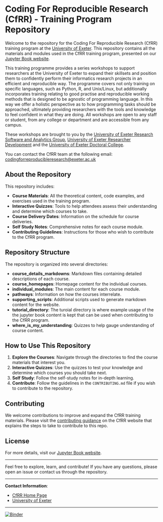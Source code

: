 # Coding For Reproducible Research (CfRR) - Training Program Repository

Welcome to the repository for the Coding For Reproducible Research (CfRR) training program at the [University of Exeter](https://www.exeter.ac.uk/). This repository contains all the materials and modules used in the CfRR training program, presented on our [Jupyter Book website](https://coding-for-reproducible-research.github.io/CfRR_Courses/home_page.html).

This training programme provides a series workshops to support researchers at the University of Exeter to expand their skillsets and position them to confidently perform their informatics research projects in an efficient and reproducible way. The programme covers not only training on specific languages, such as Python, R, and Unix/Linux, but additionally incorporates training relating to good practise and reproducible working methods that is designed to be agnostic of programming language. In this way we offer a holistic perspective as to how programming tasks should be approached, ultimately providing researchers with the tools and knowledge to feel confident in what they are doing. All workshops are open to any staff or student, from any college or department and are accessible from any campus.

These workshops are brought to you by the [University of Exeter Research Software and Analytics Group](https://www.exeter.ac.uk/research/research-software-and-analytics/), [University of Exeter Researcher Development](https://www.exeter.ac.uk/research/doctoralcollege/researcherdevelopment/) and the [University of Exeter Doctoral College](https://www.exeter.ac.uk/research/doctoralcollege/).

You can contact the CfRR team at the following email: [codingforreproducibleresearch@exeter.ac.uk](mailto:codingforreproducibleresearch@exeter.ac.uk)

## About the Repository

This repository includes:
- **Course Materials**: All the theoretical content, code examples, and exercises used in the training program.
- **Interactive Quizzes**: Tools to help attendees assess their understanding and determine which courses to take.
- **Course Delivery Dates**: Information on the schedule for course deliveries.
- **Self Study Notes**: Comprehensive notes for each course module.
- **Contributing Guidelines**: Instructions for those who wish to contribute to the CfRR program.

## Repository Structure

The repository is organized into several directories:
- **course_details_markdowns**: Markdown files containing detailed descriptions of each course.
- **course_homepages**: Homepage content for the individual courses.
- **individual_modules**: The main content for each course module.
- **pathways**: Information on how the courses interrelate.
- **supporting_scripts**: Additional scripts used to generate markdown content for the website.
- **tutorial_directory**: The turoial directory is where example usage of the the jupyter book content is kept that can be used when contributing to the CfRR program.
- **where_is_my_understanding**: Quizzes to help gauge understanding of course content.

## How to Use This Repository

1. **Explore the Courses**: Navigate through the directories to find the course materials that interest you.
2. **Interactive Quizzes**: Use the quizzes to test your knowledge and determine which courses you should take next.
3. **Self Study**: Follow the self-study notes for in-depth learning.
4. **Contribute**: Follow the guidelines in the `CONTRIBUTING.md` file if you wish to contribute to the repository.

## Contributing

We welcome contributions to improve and expand the CfRR training materials. Please visit the [contributing guidance](https://coding-for-reproducible-research.github.io/CfRR_Courses/contributing/contributing.html) on the CfRR website that explains the steps to take to contribute to this repo.

## License

For more details, visit our [Jupyter Book website](https://coding-for-reproducible-research.github.io/CfRR_Courses/home_page.html).

---

Feel free to explore, learn, and contribute! If you have any questions, please open an issue or contact us through the repository.

---

**Contact Information**:
- [CfRR Home Page](https://coding-for-reproducible-research.github.io/CfRR_Courses/home_page.html)
- [University of Exeter](https://www.exeter.ac.uk/)

---

[![Binder](https://mybinder.org/badge_logo.svg)](https://mybinder.org/v2/gh/coding-for-reproducible-research/CfRR_Courses/main)

